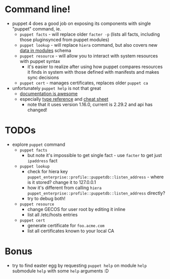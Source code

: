 # Command line!

* puppet 4 does a good job on exposing its components with single "puppet" command, ie.
  * ```puppet facts``` - will replace older ```facter -p``` (lists all facts, including those pluginsynced from puppet modules)
  * ```puppet lookup``` - will replace ```hiera``` command, but also covers new [data in modules](https://docs.puppetlabs.com/puppet/latest/reference/lookup_quick_module.html) schema
  * ```puppet resource``` - will allow you to interact with system resources with puppet syntax
    * it's easier to realize after using how puppet compares resources it finds in system with those defined with manifests and makes sync decisions
  * ```puppet cert``` - manages certificates, replaces older ```puppet ca```
* unfortunately ```puppet help``` is not that great
  * [documentation is awesome](https://docs.puppetlabs.com/puppet/)
  * especially [type reference](https://docs.puppetlabs.com/puppet/latest/reference/type.html) and [cheat sheet](https://docs.puppetlabs.com/puppet_core_types_cheatsheet.pdf)
    * note that it uses version 1.16.0, current is 2.29.2 and api has changed!

# TODOs

* explore ```puppet``` command
  * ```puppet facts```
    * but note it's impossible to get single fact - use ```facter``` to get just ```ipaddress``` fact
  * ```puppet lookup```
    * check for hiera key ```puppet_enterprise::profile::puppetdb::listen_address``` - where is it stored? change it to 127.0.0.1
    * how it's different from calling ```hiera puppet_enterprise::profile::puppetdb::listen_address``` directly?
    * try to debug both!
  * ```puppet resource```
    * change GECOS for user root by editing it inline
    * list all /etc/hosts entries
  * ```puppet cert```
    * generate certificate for ```foo.acme.com```
    * list all certificates known to your local CA

# Bonus

* try to find easter egg by requesting ```puppet help``` on module ```help``` submodule ```help``` with some ```help``` arguments :D
